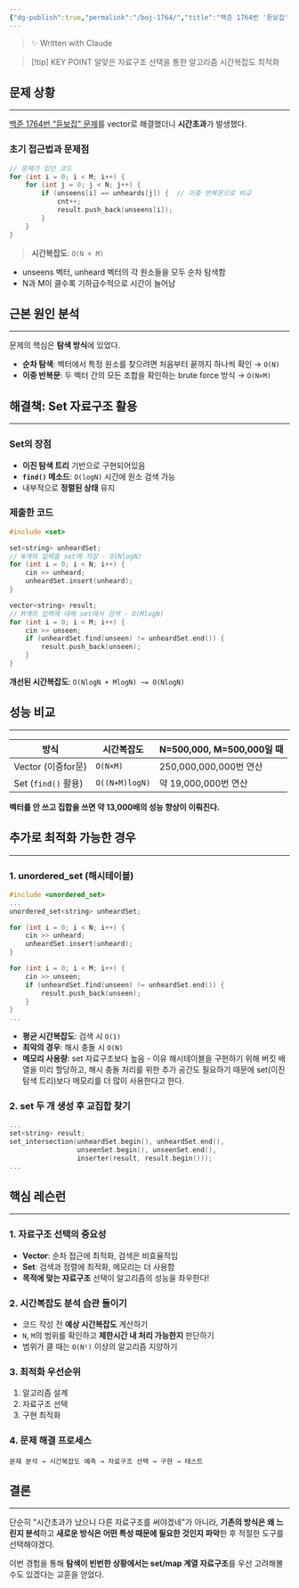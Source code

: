 ```yaml
---
{"dg-publish":true,"permalink":"/boj-1764/","title":"백준 1764번 '듣보잡' 시간초과 해결기","tags":["백준문풀","시간초과","트러블슈팅","Set"],"noteIcon":"1","created":"2025-06-27T23:33:09.160+09:00","updated":"2025-08-12T16:20:18.905+09:00"}
---
```


> ✨ Written with Claude

> [!tip] KEY POINT
> 알맞은 자료구조 선택을 통한 알고리즘 시간복잡도 최적화

## 문제 상황
---

[백준 1764번 "듣보잡" 문제](https://www.acmicpc.net/problem/1764)를 vector로 해결했더니 **시간초과**가 발생했다.

### 초기 접근법과 문제점
```cpp
// 문제가 있던 코드
for (int i = 0; i < M; i++) {
    for (int j = 0; j < N; j++) {
        if (unseens[i] == unheards[j]) {  // 이중 반복문으로 비교
            cnt++;
            result.push_back(unseens[i]);
        }
    }
}
```

> **시간복잡도**: `O(N × M)`

- unseens 벡터, unheard 벡터의 각 원소들을 모두 순차 탐색함
- N과 M이 클수록 기하급수적으로 시간이 늘어남

## 근본 원인 분석
---

문제의 핵심은 **탐색 방식**에 있었다.

- **순차 탐색**: 벡터에서 특정 원소를 찾으려면 처음부터 끝까지 하나씩 확인 → `O(N)`
- **이중 반복문**: 두 벡터 간의 모든 조합을 확인하는 brute force 방식 → `O(N×M)`

## 해결책: Set 자료구조 활용
---

### Set의 장점

- **이진 탐색 트리** 기반으로 구현되어있음
- **`find()` 메소드**: `O(logN)` 시간에 원소 검색 가능
- 내부적으로 **정렬된 상태** 유지

### 제출한 코드
```cpp
#include <set>

set<string> unheardSet;
// N개의 입력을 set에 저장 - O(NlogN)
for (int i = 0; i < N; i++) {
    cin >> unheard;
    unheardSet.insert(unheard);
}

vector<string> result;
// M개의 입력에 대해 set에서 검색 - O(MlogN)
for (int i = 0; i < M; i++) {
    cin >> unseen;
    if (unheardSet.find(unseen) != unheardSet.end()) {
        result.push_back(unseen);
    }
}
```

**개선된 시간복잡도**: `O(NlogN + MlogN) ~= O(NlogN)`

## 성능 비교
---

| 방식                | 시간복잡도     | N=500,000, M=500,000일 때 |
| ------------------- | -------------- | ------------------------- |
| Vector (이중for문)  | `O(N×M)`       | 250,000,000,000번 연산    |
| Set (`find()` 활용) | `O((N+M)logN)` | 약 19,000,000번 연산      |

**벡터를 안 쓰고 집합을 쓰면 약 13,000배의 성능 향상이 이뤄진다.**

## 추가로 최적화 가능한 경우
---
### 1. unordered_set (해시테이블)

```cpp
#include <unordered_set>
...
unordered_set<string> unheardSet;

for (int i = 0; i < N; i++) {
    cin >> unheard;
    unheardSet.insert(unheard);
}

for (int i = 0; i < M; i++) {
    cin >> unseen;
    if (unheardSet.find(unseen) != unheardSet.end()) {
        result.push_back(unseen);
    }
}
...
```

- **평균 시간복잡도**: 검색 시 `O(1)`
- **최악의 경우**: 해시 충돌 시 `O(N)`
- **메모리 사용량**: set 자료구조보다 높음 - 이유
  해시테이블을 구현하기 위해 버킷 배열을 미리 할당하고, 해시 충돌 처리를 위한 추가 공간도 필요하기 때문에 set(이진 탐색 트리)보다 메모리를 더 많이 사용한다고 한다.

### 2. set 두 개 생성 후 교집합 찾기

```cpp
...
set<string> result;
set_intersection(unheardSet.begin(), unheardSet.end(),
                 unseenSet.begin(), unseenSet.end(),
                 inserter(result, result.begin()));
...
```

## 핵심 레슨런
---
### 1. 자료구조 선택의 중요성

- **Vector**: 순차 접근에 최적화, 검색은 비효율적임
- **Set**: 검색과 정렬에 최적화, 메모리는 더 사용함
- **목적에 맞는 자료구조** 선택이 알고리즘의 성능을 좌우한다!
  
### 2. 시간복잡도 분석 습관 들이기

- 코드 작성 전 **예상 시간복잡도** 계산하기
- `N`, `M`의 범위를 확인하고 **제한시간 내 처리 가능한지** 판단하기
- 범위가 클 때는 `O(N²)` 이상의 알고리즘 지양하기

### 3. 최적화 우선순위

1. 알고리즘 설계
2. 자료구조 선택
3. 구현 최적화

### 4. 문제 해결 프로세스

```
문제 분석 → 시간복잡도 예측 → 자료구조 선택 → 구현 → 테스트
```

## 결론
---
단순히 "시간초과가 났으니 다른 자료구조를 써야겠네"가 아니라, **기존의 방식은 왜 느린지 분석**하고 **새로운 방식은 어떤 특성 때문에 필요한 것인지 파악**한 후 적절한 도구를 선택해야겠다.

이번 경험을 통해 **탐색이 빈번한 상황에서는 set/map 계열 자료구조**를 우선 고려해볼 수도 있겠다는 교훈을 얻었다.